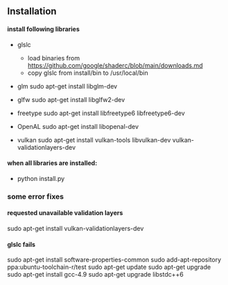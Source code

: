 ## Installation

#### install following libraries

* glslc
  * load binaries from https://github.com/google/shaderc/blob/main/downloads.md
  * copy glslc from install/bin to /usr/local/bin

* glm
sudo apt-get install libglm-dev

* glfw
sudo apt-get install libglfw2-dev

* freetype
sudo apt-get install libfreetype6 libfreetype6-dev

* OpenAL
sudo apt-get install libopenal-dev

* vulkan
sudo apt-get install vulkan-tools libvulkan-dev vulkan-validationlayers-dev

#### when all libraries are installed:

* python install.py

### some error fixes

#### requested unavailable validation layers
sudo apt-get install vulkan-validationlayers-dev

#### glslc fails
sudo apt-get install software-properties-common
sudo add-apt-repository ppa:ubuntu-toolchain-r/test
sudo apt-get update
sudo apt-get upgrade
sudo apt-get install gcc-4.9
sudo apt-get upgrade libstdc++6
